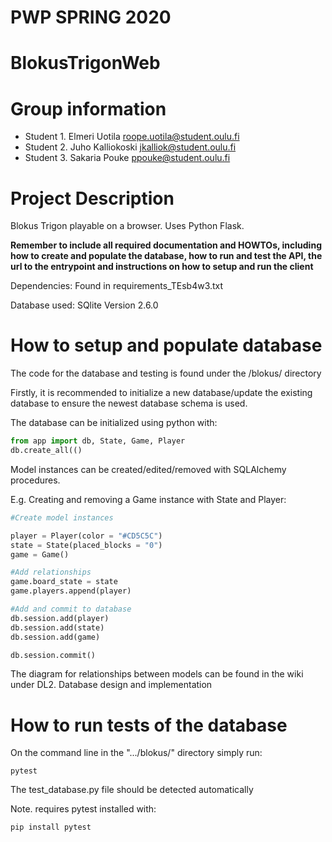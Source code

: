 # PWP SPRING 2020
# BlokusTrigonWeb
# Group information
* Student 1. Elmeri Uotila roope.uotila@student.oulu.fi
* Student 2. Juho Kalliokoski jkalliok@student.oulu.fi
* Student 3. Sakaria Pouke  ppouke@student.oulu.fi

# Project Description
Blokus Trigon playable on a browser. Uses Python Flask.

__Remember to include all required documentation and HOWTOs, including how to create and populate the database, how to run and test the API, the url to the entrypoint and instructions on how to setup and run the client__

Dependencies: Found in requirements_TEsb4w3.txt

Database used: SQlite Version 2.6.0

# How to setup and populate database
The code for the database and testing is found under the /blokus/ directory

Firstly, it is recommended to initialize a new database/update the existing database to ensure the newest database schema is used.

The database can be initialized using python with:
```python
from app import db, State, Game, Player
db.create_all(()
```

Model instances can be created/edited/removed with SQLAlchemy procedures.

E.g. Creating and removing a Game instance with State and Player:
```python
#Create model instances

player = Player(color = "#CD5C5C")
state = State(placed_blocks = "0")
game = Game()

#Add relationships
game.board_state = state
game.players.append(player)

#Add and commit to database
db.session.add(player)
db.session.add(state)
db.session.add(game)

db.session.commit()
```

The diagram for relationships between models can be found in the wiki under DL2. Database design and implementation
  

# How to run tests of the database 
  On the command line in the ".../blokus/" directory simply run: 
  ```console 
  pytest
  ```
  
  The test_database.py file should be detected automatically
  
  Note. requires pytest installed with:
  ```console
  pip install pytest
  ```
  

